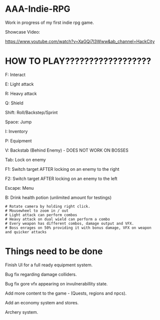 # AAA-Indie-RPG

Work in progress of my first indie rpg game.

Showcase Video:

https://www.youtube.com/watch?v=XaGQj7l3Www&ab_channel=HackCity


# HOW TO PLAY??????????????????

F: Interact

E: Light attack

R: Heavy attack

Q: Shield

Shift: Roll/Backstep/Sprint

Space: Jump

I: Inventory

P: Equipment

V: Backstab (Behind Enemy) - DOES NOT WORK ON BOSSES

Tab: Lock on enemy

F1: Switch target AFTER locking on an enemy to the right

F2: Switch target AFTER locking on an enemy to the left

Escape: Menu

B: Drink health potion (unlimited amount for testings)
~~~
# Rotate camera by holding right click.
# Mousewheel to zoom in / out
# Light attack can perform combos
# Heavy attack on dual wield can perform a combo
# Every weapon has different combos, damage output and VFX.
# Boss enrages on 50% providing it with bonus damage, VFX on weapon and quicker attacks
~~~
# Things need to be done
Finish UI for a full ready equipment system.

Bug fix regarding damage colliders.

Bug fix gore vfx appearing on invulnerabillity state.

Add more content to the game - (Quests, regions and npcs).

Add an economy system and stores.

Archery system.
